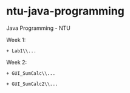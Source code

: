 # ntu-java-programming

Java Programming - NTU

Week 1: 

    + Lab1\\...

Week 2:

    + GUI_SumCalc\\...
    
    + GUI_SumCalc2\\...
